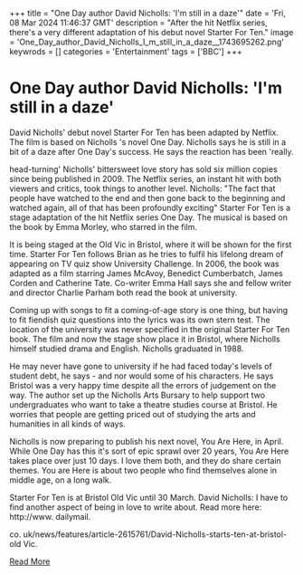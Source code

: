 +++
title = "One Day author David Nicholls: 'I'm still in a daze'"
date = 'Fri, 08 Mar 2024 11:46:37 GMT'
description = "After the hit Netflix series, there's a very different adaptation of his debut novel Starter For Ten."
image = 'One_Day_author_David_Nicholls_I_m_still_in_a_daze__1743695262.png'
keywrods =  []
categories = 'Entertainment'
tags = ['BBC']
+++

# One Day author David Nicholls: 'I'm still in a daze'

David Nicholls' debut novel Starter For Ten has been adapted by Netflix.
The film is based on Nicholls <bb>'s novel One Day.
Nicholls says he is still in a bit of a daze after One Day's success.
He says the reaction has been 'really.

head-turning' Nicholls' bittersweet love story has sold six million copies since being published in 2009.
The Netflix series, an instant hit with both viewers and critics, took things to another level.
Nicholls: "The fact that people have watched to the end and then gone back to the beginning and watched again, all of that has been profoundly exciting" Starter For Ten is a stage adaptation of the hit Netflix series One Day.
The musical is based on the book by Emma Morley, who starred in the film.

It is being staged at the Old Vic in Bristol, where it will be shown for the first time.
Starter For Ten follows Brian as he tries to fulfil his lifelong dream of appearing on TV quiz show University Challenge.
In 2006, the book was adapted as a film starring James McAvoy, Benedict Cumberbatch, James Corden and Catherine Tate.
Co-writer Emma Hall says she and fellow writer and director Charlie Parham both read the book at university.

Coming up with songs to fit a coming-of-age story is one thing, but having to fit fiendish quiz questions into the lyrics was its own stern test.
The location of the university was never specified in the original Starter For Ten book.
The film and now the stage show place it in Bristol, where Nicholls himself studied drama and English.
Nicholls graduated in 1988.

He may never have gone to university if he had faced today<bb>'s levels of student debt, he says - and nor would some of his characters.
He says Bristol was a very happy time despite all the errors of judgement on the way.
The author set up the Nicholls Arts Bursary to help support two undergraduates who want to take a theatre studies course at Bristol.
He worries that people are getting priced out of studying the arts and humanities in all kinds of ways.

Nicholls is now preparing to publish his next novel, You Are Here, in April.
While One Day has this it<bb>'s sort of epic sprawl over 20 years, You Are Here takes place over just 10 days.
I love them both, and they do share certain themes.
You are Here is about two people who find themselves alone in middle age, on a long walk.

Starter For Ten is at Bristol Old Vic until 30 March.
David Nicholls: I have to find another aspect of being in love to write about.
Read more here: http://www.
dailymail.

co.
uk/news/features/article-2615761/David-Nicholls-starts-ten-at-bristol-old Vic.


[Read More](https://www.bbc.co.uk/news/entertainment-arts-68498864)
